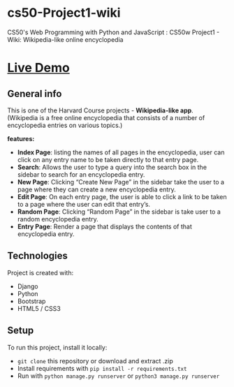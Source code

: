 # cs50-Project1-wiki
CS50's Web Programming with Python and JavaScript : CS50w Project1 - Wiki: Wikipedia-like online encyclopedia 
# [Live Demo](https://django-wiki-app.herokuapp.com/)

## General info
This is one of the Harvard Course projects - **Wikipedia-like app**. \
(Wikipedia is a free online encyclopedia that consists of a number of encyclopedia entries on various topics.)

 **features:**
 * **Index Page**: listing the names of all pages in the encyclopedia, user can click on any entry name to be taken directly to that entry page.
 * **Search**: Allows the user to type a query into the search box in the sidebar to search for an encyclopedia entry.
 * **New Page**: Clicking “Create New Page” in the sidebar take the user to a page where they can create a new encyclopedia entry.
 * **Edit Page**: On each entry page, the user is able to click a link to be taken to a page where the user can edit that entry’s.
 * **Random Page**: Clicking “Random Page” in the sidebar is take user to a random encyclopedia entry.
 * **Entry Page**: Render a page that displays the contents of that encyclopedia entry.
	
## Technologies
Project is created with:
* Django
* Python
* Bootstrap 
* HTML5 / CSS3
	
## Setup
To run this project, install it locally:
* ```git clone``` this repository or download and extract .zip
* Install requirements with ```pip install -r requirements.txt```
* Run with ```python manage.py runserver``` or ```python3 manage.py runserver```

